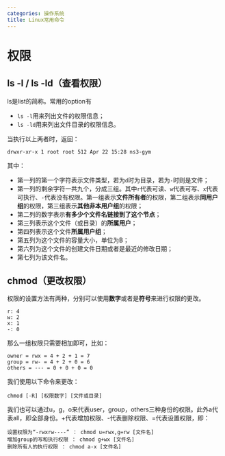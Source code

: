 ```yaml
---
categories: 操作系统
title: Linux常用命令
---
```


# 权限

## ls -l / ls -ld（查看权限）

ls是list的简称。常用的option有

- `ls -l`用来列出文件的权限信息；
- `ls -ld`用来列出文件目录的权限信息。

当执行以上两者时，返回：

```
drwxr-xr-x 1 root root 512 Apr 22 15:28 ns3-gym
```

其中：

- 第一列的第一个字符表示文件类型，若为`d`时为目录，若为`-`时则是文件；
- 第一列的剩余字符一共九个，分成三组。其中`r`代表可读、`w`代表可写、`x`代表可执行、`-`代表没有权限。第一组表示**文件所有者**的权限，第二组表示**同用户组**的权限，第三组表示**其他非本用户组**的权限；
- 第二列的数字表示**有多少个文件名链接到了这个节点**；
-  第三列表示这个文件（或目录）的**所属用户**；
- 第四列表示这个文件**所属用户组**；
- 第五列为这个文件的容量大小，单位为B；
- 第六列为这个文件的创建文件日期或者是最近的修改日期；
- 第七列为该文件名。

## chmod（更改权限）

权限的设置方法有两种，分别可以使用**数字**或者是**符号**来进行权限的更改。

```
r: 4
w: 2
x: 1
-: 0
```

那么一组权限只需要相加即可，比如：

```
owner = rwx = 4 + 2 + 1 = 7
group = rw- = 4 + 2 + 0 = 6
others = --- = 0 + 0 + 0 = 0
```

我们使用以下命令来更改：

```
chmod [-R] [权限数字] [文件或目录]
```

我们也可以通过u，g，o来代表user，group，others三种身份的权限。此外a代表all，即全部身份。+代表增加权限、-代表删除权限、=代表设置权限，即：

```
设置权限为“-rwxrw----” ： chmod u=rwx,g=rw [文件名]
增加group的写和执行权限 ： chmod g+wx [文件名]
删除所有人的执行权限 ： chmod a-x [文件名]
```









